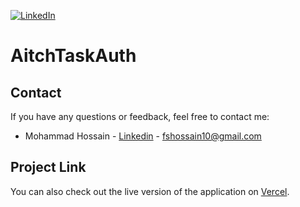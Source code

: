 [![LinkedIn][linkedin-shield]][linkedin-url]

# AitchTaskAuth

## Contact

If you have any questions or feedback, feel free to contact me:

- Mohammad Hossain - [Linkedin](https://www.linkedin.com/in/hossain1011/) - fshossain10@gmail.com

## Project Link

You can also check out the live version of the application on [Vercel](https://atich-task-hossain101199.vercel.app).

[linkedin-shield]: https://img.shields.io/badge/-LinkedIn-black.svg?style=for-the-badge&logo=linkedin&colorB=555
[linkedin-url]: https://www.linkedin.com/in/hossain1011/
